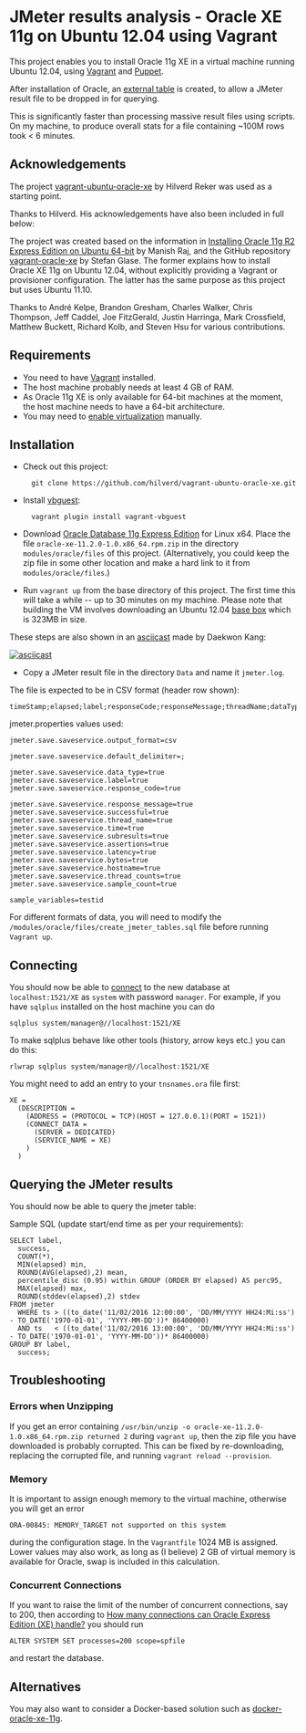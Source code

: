 # JMeter results analysis - Oracle XE 11g on Ubuntu 12.04 using Vagrant

This project enables you to install Oracle 11g XE in a virtual machine running Ubuntu 12.04, using
[Vagrant] and [Puppet].

After installation of Oracle, an [external table] is created, to allow a JMeter result file to be dropped in for querying.

This is significantly faster than processing massive result files using scripts. On my machine, to produce overall stats for a file containing ~100M rows took < 6 minutes.

## Acknowledgements

The project [vagrant-ubuntu-oracle-xe] by Hilverd Reker was used as a starting point.

Thanks to Hilverd. His acknowledgements have also been included in full below:

The project was created based on the information in
[Installing Oracle 11g R2 Express Edition on Ubuntu 64-bit] by Manish Raj, and the GitHub repository
[vagrant-oracle-xe] by Stefan Glase. The former explains how to install Oracle XE 11g on Ubuntu
12.04, without explicitly providing a Vagrant or provisioner configuration. The latter has the same
purpose as this project but uses Ubuntu 11.10.

Thanks to André Kelpe, Brandon Gresham, Charles Walker, Chris Thompson, Jeff Caddel, Joe FitzGerald,
Justin Harringa, Mark Crossfield, Matthew Buckett, Richard Kolb, and Steven Hsu for various
contributions.

## Requirements

* You need to have [Vagrant] installed.
* The host machine probably needs at least 4 GB of RAM.
* As Oracle 11g XE is only available for 64-bit machines at the moment, the host machine needs to
  have a 64-bit architecture.
* You may need to [enable virtualization] manually.

## Installation

* Check out this project:

        git clone https://github.com/hilverd/vagrant-ubuntu-oracle-xe.git

* Install [vbguest]:

        vagrant plugin install vagrant-vbguest

* Download [Oracle Database 11g Express Edition] for Linux x64. Place the file
  `oracle-xe-11.2.0-1.0.x86_64.rpm.zip` in the directory `modules/oracle/files` of this
  project. (Alternatively, you could keep the zip file in some other location and make a hard link
  to it from `modules/oracle/files`.)

* Run `vagrant up` from the base directory of this project. The first time this will take a while -- up to 30 minutes on
  my machine. Please note that building the VM involves downloading an Ubuntu 12.04
  [base box](http://docs.vagrantup.com/v2/boxes.html) which is 323MB in size.

These steps are also shown in an [asciicast] made by Daekwon Kang:

[![asciicast](https://asciinema.org/a/8438.png)](https://asciinema.org/a/8438)

* Copy a JMeter result file in the directory `Data` and name it `jmeter.log`.

The file is expected to be in CSV format (header row shown):

    timeStamp;elapsed;label;responseCode;responseMessage;threadName;dataType;success;bytes;grpThreads;allThreads;Latency;SampleCount;ErrorCount;Hostname;"testid"

jmeter.properties values used:

    jmeter.save.saveservice.output_format=csv

    jmeter.save.saveservice.default_delimiter=;

    jmeter.save.saveservice.data_type=true
    jmeter.save.saveservice.label=true
    jmeter.save.saveservice.response_code=true

    jmeter.save.saveservice.response_message=true
    jmeter.save.saveservice.successful=true
    jmeter.save.saveservice.thread_name=true
    jmeter.save.saveservice.time=true
    jmeter.save.saveservice.subresults=true
    jmeter.save.saveservice.assertions=true
    jmeter.save.saveservice.latency=true
    jmeter.save.saveservice.bytes=true
    jmeter.save.saveservice.hostname=true
    jmeter.save.saveservice.thread_counts=true
    jmeter.save.saveservice.sample_count=true

    sample_variables=testid

For different formats of data, you will need to modify the `/modules/oracle/files/create_jmeter_tables.sql` file before running `Vagrant up`.

## Connecting

You should now be able to
[connect](http://www.oracle.com/technetwork/developer-tools/sql-developer/downloads/index.html) to
the new database at `localhost:1521/XE` as `system` with password `manager`. For example, if you
have `sqlplus` installed on the host machine you can do

    sqlplus system/manager@//localhost:1521/XE

To make sqlplus behave like other tools (history, arrow keys etc.) you can do this:

    rlwrap sqlplus system/manager@//localhost:1521/XE

You might need to add an entry to your `tnsnames.ora` file first:

    XE =
      (DESCRIPTION =
        (ADDRESS = (PROTOCOL = TCP)(HOST = 127.0.0.1)(PORT = 1521))
        (CONNECT_DATA =
          (SERVER = DEDICATED)
          (SERVICE_NAME = XE)
        )
      )

## Querying the JMeter results

You should now be able to query the jmeter table:

Sample SQL (update start/end time as per your requirements):

    SELECT label,
      success,
      COUNT(*),
      MIN(elapsed) min,
      ROUND(AVG(elapsed),2) mean,
      percentile_disc (0.95) within GROUP (ORDER BY elapsed) AS perc95,
      MAX(elapsed) max,
      ROUND(stddev(elapsed),2) stdev
    FROM jmeter
      WHERE ts > ((to_date('11/02/2016 12:00:00', 'DD/MM/YYYY HH24:Mi:ss') - TO_DATE('1970-01-01', 'YYYY-MM-DD'))* 86400000)
      AND ts   < ((to_date('11/02/2016 13:00:00', 'DD/MM/YYYY HH24:Mi:ss') - TO_DATE('1970-01-01', 'YYYY-MM-DD'))* 86400000)
    GROUP BY label,
      success;

## Troubleshooting

### Errors when Unzipping

If you get an error containing `/usr/bin/unzip -o oracle-xe-11.2.0-1.0.x86_64.rpm.zip returned 2` during `vagrant up`, then the zip file you have downloaded is probably corrupted. This can be fixed by re-downloading, replacing the corrupted file, and running `vagrant reload --provision`.

### Memory

It is important to assign enough memory to the virtual machine, otherwise you will get an error

    ORA-00845: MEMORY_TARGET not supported on this system

during the configuration stage. In the `Vagrantfile` 1024 MB is assigned. Lower values may also work,
as long as (I believe) 2 GB of virtual memory is available for Oracle, swap is included in this
calculation.

### Concurrent Connections

If you want to raise the limit of the number of concurrent connections, say to 200, then according
to [How many connections can Oracle Express Edition (XE) handle?] you should run

    ALTER SYSTEM SET processes=200 scope=spfile

and restart the database.

## Alternatives

You may also want to consider a Docker-based solution such as
[docker-oracle-xe-11g](https://github.com/alexei-led/docker-oracle-xe-11g).

[Vagrant]: http://www.vagrantup.com/

[Puppet]: http://puppetlabs.com/

[Oracle Database 11g Express Edition]: http://www.oracle.com/technetwork/database/database-technologies/express-edition/downloads/index.html

[Oracle Database 11g EE Documentation]: http://docs.oracle.com/cd/E17781_01/index.htm

[Installing Oracle 11g R2 Express Edition on Ubuntu 64-bit]: http://meandmyubuntulinux.blogspot.co.uk/2012/05/installing-oracle-11g-r2-express.html

[vagrant-oracle-xe]: https://github.com/codescape/vagrant-oracle-xe

[vbguest]: https://github.com/dotless-de/vagrant-vbguest

[asciicast]: https://asciinema.org/a/8438

[How many connections can Oracle Express Edition (XE) handle?]: http://stackoverflow.com/questions/906541/how-many-connections-can-oracle-express-edition-xe-handle

[enable virtualization]: http://www.sysprobs.com/disable-enable-virtualization-technology-bios

[external table]: https://docs.oracle.com/cd/B28359_01/server.111/b28319/et_concepts.htm

[vagrant-ubuntu-oracle-xe]: https://github.com/hilverd/vagrant-ubuntu-oracle-xe
